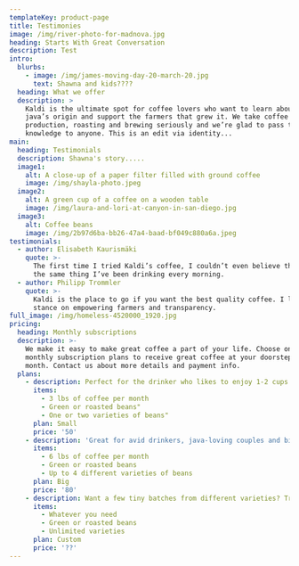 ```yaml
---
templateKey: product-page
title: Testimonies
image: /img/river-photo-for-madnova.jpg
heading: Starts With Great Conversation
description: Test
intro:
  blurbs:
    - image: /img/james-moving-day-20-march-20.jpg
      text: Shawna and kids????
  heading: What we offer
  description: >
    Kaldi is the ultimate spot for coffee lovers who want to learn about their
    java’s origin and support the farmers that grew it. We take coffee
    production, roasting and brewing seriously and we’re glad to pass that
    knowledge to anyone. This is an edit via identity...
main:
  heading: Testimonials
  description: Shawna's story.....
  image1:
    alt: A close-up of a paper filter filled with ground coffee
    image: /img/shayla-photo.jpeg
  image2:
    alt: A green cup of a coffee on a wooden table
    image: /img/laura-and-lori-at-canyon-in-san-diego.jpg
  image3:
    alt: Coffee beans
    image: /img/2b97d6ba-bb26-47a4-baad-bf049c880a6a.jpeg
testimonials:
  - author: Elisabeth Kaurismäki
    quote: >-
      The first time I tried Kaldi’s coffee, I couldn’t even believe that was
      the same thing I’ve been drinking every morning.
  - author: Philipp Trommler
    quote: >-
      Kaldi is the place to go if you want the best quality coffee. I love their
      stance on empowering farmers and transparency.
full_image: /img/homeless-4520000_1920.jpg
pricing:
  heading: Monthly subscriptions
  description: >-
    We make it easy to make great coffee a part of your life. Choose one of our
    monthly subscription plans to receive great coffee at your doorstep each
    month. Contact us about more details and payment info.
  plans:
    - description: Perfect for the drinker who likes to enjoy 1-2 cups per day.
      items:
        - 3 lbs of coffee per month
        - Green or roasted beans"
        - One or two varieties of beans"
      plan: Small
      price: '50'
    - description: 'Great for avid drinkers, java-loving couples and bigger crowds'
      items:
        - 6 lbs of coffee per month
        - Green or roasted beans
        - Up to 4 different varieties of beans
      plan: Big
      price: '80'
    - description: Want a few tiny batches from different varieties? Try our custom plan
      items:
        - Whatever you need
        - Green or roasted beans
        - Unlimited varieties
      plan: Custom
      price: '??'
---
```


